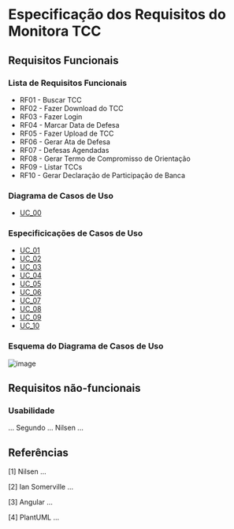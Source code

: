 # Especificação dos Requisitos do Monitora TCC

## Requisitos Funcionais

### Lista de Requisitos Funcionais

- RF01 - Buscar TCC
- RF02 - Fazer Download do TCC
- RF03 - Fazer Login
- RF04 - Marcar Data de Defesa
- RF05 - Fazer Upload de TCC
- RF06 - Gerar Ata de Defesa
- RF07 - Defesas Agendadas
- RF08 - Gerar Termo de Compromisso de Orientação
- RF09 - Listar TCCs
- RF10 - Gerar Declaração de Participação de Banca

### Diagrama de Casos de Uso

- [UC_00](../casos.plantuml)

### Especificicações de Casos de Uso

- [UC_01](reqs_buscar.md)
- [UC_02](reqs_download.md)
- [UC_03](reqs_login.md)
- [UC_04](reqs_data.md)
- [UC_05](reqs_upload.md)
- [UC_06](reqs_ata.md)
- [UC_07](reqs_defesas_agendadas.md)
- [UC_08](reqs_compromisso.md)
- [UC_09](reqs_listar.md)
- [UC_10](reqs_participacao.md)

### Esquema do Diagrama de Casos de Uso
![image](https://user-images.githubusercontent.com/62728919/148290278-80478285-fffb-4fad-86a3-0744d41fadb4.png)

## Requisitos não-funcionais

### Usabilidade

... Segundo ... Nilsen ...

## Referências

[1] Nilsen ...

[2] Ian Somerville ...

[3] Angular ...

[4] PlantUML ...
